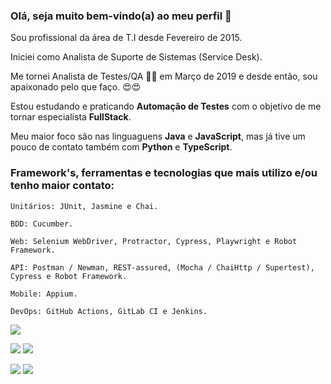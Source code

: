 ### Olá, seja muito bem-vindo(a) ao meu perfil 👋

Sou profissional da área de T.I desde Fevereiro de 2015. <p>
Iniciei como Analista de Suporte de Sistemas (Service Desk). <p>
Me tornei Analista de Testes/QA 🔎🐞 em Março de 2019 e desde então, sou apaixonado pelo que faço. 😍😍 <p>

Estou estudando e praticando <strong>Automação de Testes</strong> com o objetivo de me tornar especialista <strong>FullStack</strong>. <p>
Meu maior foco são nas linguaguens <strong>Java</strong> e <strong>JavaScript</strong>, mas já tive um pouco de contato também com <strong>Python</strong> e <strong>TypeScript</strong>. <p>

### Framework's, ferramentas e tecnologias que mais utilizo e/ou tenho maior contato:

    Unitários: JUnit, Jasmine e Chai.
    
    BDD: Cucumber.

    Web: Selenium WebDriver, Protractor, Cypress, Playwright e Robot Framework.

    API: Postman / Newman, REST-assured, (Mocha / ChaiHttp / Supertest), Cypress e Robot Framework.
  
    Mobile: Appium.
    
    DevOps: GitHub Actions, GitLab CI e Jenkins.


![](http://github-profile-summary-cards.vercel.app/api/cards/profile-details?username=thinogueiras&theme=github_dark)

![](http://github-profile-summary-cards.vercel.app/api/cards/repos-per-language?username=thinogueiras&theme=github_dark) ![](http://github-profile-summary-cards.vercel.app/api/cards/most-commit-language?username=thinogueiras&theme=github_dark)

![](http://github-profile-summary-cards.vercel.app/api/cards/stats?username=thinogueiras&theme=github_dark) ![](http://github-profile-summary-cards.vercel.app/api/cards/productive-time?username=thinogueiras&theme=github_dark&utcOffset=8)
